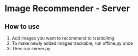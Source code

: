 # Image Recommender - Server

## How to use
1. Add images you want to recommend to /static/img
2. To make newly added images trackable, run offline.py once
3. Then run server.py
